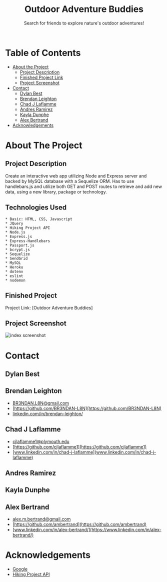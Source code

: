 <!-- HEADER -->
<h1 align="center">Outdoor Adventure Buddies</h1>
<p align="center">
  Search for friends to explore nature's outdoor adventures!
</p>
<br />

  


<!-- TABLE OF CONTENTS -->
# Table of Contents
* [About the Project](#about-the-project)
    * [Project Description](#group-project-2)
    * [Finished Project Link](#finished-project)
    * [Project Screenshot](#project-screenshot)
* [Contact](#contact)
    * [Dylan Best](#dylan-best)
    * [Brendan Leighton](#brendan-leighton)
    * [Chad J Laflamme](#chad-j-laflamme)
    * [Andres Ramirez](#andres-ramirez)
    * [Kayla Dunphe](#kayla-dunphe)
    * [Alex Bertrand](#alex-bertrand)
* [Acknowledgements](#acknowledgements)



<!-- ABOUT THE PROJECT -->
# About The Project

## Project Description

Create an interactive web app utilizing Node and Express server and backed by MySQL database with a Sequelize ORM. Has to use handlebars.js and utilize both GET and POST routes to retrieve and add new data, using a new library, package or technology.


## Technologies Used
    * Basic: HTML, CSS, Javascript
    * JQuery
    * Hiking Project API
    * Node.js
    * Express.js
    * Express-Handlebars
    * Passport.js
    * bcrypt.js
    * Sequelize
    * SendGrid
    * MySQL
    * Heroku
    * dotenv
    * eslint
    * nodemon




## Finished Project
Project Link: [Outdoor Adventure Buddies]


## Project Screenshot

![index screenshot](https://user-images.githubusercontent.com/65721950/94756051-71746b00-0364-11eb-9448-72b5ab1f8d05.png)



<!-- CONTACT -->
# Contact

## Dylan Best


## Brendan Leighton
* [BR3NDAN.L8N@gmail.com](BR3NDAN.L8N@gmail.com)
* [https://github.com/BR3NDAN-L8N](https://github.com/BR3NDAN-L8N)
* [linkedin.com/in/brendan-leighton/](https://www.linkedin.com/in/brendan-leighton/)

## Chad J Laflamme
* [cjlaflamme1@plymouth.edu](cjlaflamme1@plymouth.edu)
* [https://github.com/cjlaflamme1](https://github.com/cjlaflamme1)
* [www.linkedin.com/in/chad-j-laflamme](www.linkedin.com/in/chad-j-laflamme)

## Andres Ramirez


## Kayla Dunphe


## Alex Bertrand
* [alex.m.bertrand@gmail.com](alex.m.bertrand@gmail.com)
* [https://github.com/ambertrand](https://github.com/ambertrand)
* [www.linkedin.com/in/alex-bertrand/](https://www.linkedin.com/in/alex-bertrand/)

<!-- ACKNOWLEDGEMENTS -->
# Acknowledgements
* [Google](https://www.google.com/)
* [Hiking Project API](https://www.hikingproject.com/data)

